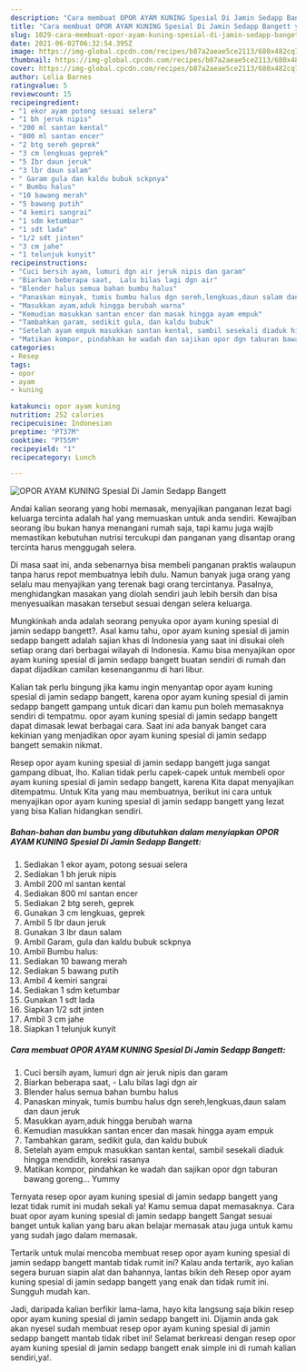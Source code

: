 ```yaml
---
description: "Cara membuat OPOR AYAM KUNING Spesial Di Jamin Sedapp Bangett yang nikmat Untuk Jualan"
title: "Cara membuat OPOR AYAM KUNING Spesial Di Jamin Sedapp Bangett yang nikmat Untuk Jualan"
slug: 1029-cara-membuat-opor-ayam-kuning-spesial-di-jamin-sedapp-bangett-yang-nikmat-untuk-jualan
date: 2021-06-02T06:32:54.395Z
image: https://img-global.cpcdn.com/recipes/b87a2aeae5ce2113/680x482cq70/opor-ayam-kuning-spesial-di-jamin-sedapp-bangett-foto-resep-utama.jpg
thumbnail: https://img-global.cpcdn.com/recipes/b87a2aeae5ce2113/680x482cq70/opor-ayam-kuning-spesial-di-jamin-sedapp-bangett-foto-resep-utama.jpg
cover: https://img-global.cpcdn.com/recipes/b87a2aeae5ce2113/680x482cq70/opor-ayam-kuning-spesial-di-jamin-sedapp-bangett-foto-resep-utama.jpg
author: Lelia Barnes
ratingvalue: 5
reviewcount: 15
recipeingredient:
- "1 ekor ayam potong sesuai selera"
- "1 bh jeruk nipis"
- "200 ml santan kental"
- "800 ml santan encer"
- "2 btg sereh geprek"
- "3 cm lengkuas geprek"
- "5 Ibr daun jeruk"
- "3 lbr daun salam"
- " Garam gula dan kaldu bubuk sckpnya"
- " Bumbu halus"
- "10 bawang merah"
- "5 bawang putih"
- "4 kemiri sangrai"
- "1 sdm ketumbar"
- "1 sdt lada"
- "1/2 sdt jinten"
- "3 cm jahe"
- "1 telunjuk kunyit"
recipeinstructions:
- "Cuci bersih ayam, lumuri dgn air jeruk nipis dan garam"
- "Biarkan beberapa saat,  Lalu bilas lagi dgn air"
- "Blender halus semua bahan bumbu halus"
- "Panaskan minyak, tumis bumbu halus dgn sereh,lengkuas,daun salam dan daun jeruk"
- "Masukkan ayam,aduk hingga berubah warna"
- "Kemudian masukkan santan encer dan masak hingga ayam empuk"
- "Tambahkan garam, sedikit gula, dan kaldu bubuk"
- "Setelah ayam empuk masukkan santan kental, sambil sesekali diaduk hingga mendidih, koreksi rasanya"
- "Matikan kompor, pindahkan ke wadah dan sajikan opor dgn taburan bawang goreng... Yummy"
categories:
- Resep
tags:
- opor
- ayam
- kuning

katakunci: opor ayam kuning 
nutrition: 252 calories
recipecuisine: Indonesian
preptime: "PT37M"
cooktime: "PT55M"
recipeyield: "1"
recipecategory: Lunch

---
```



![OPOR AYAM KUNING Spesial Di Jamin Sedapp Bangett](https://img-global.cpcdn.com/recipes/b87a2aeae5ce2113/680x482cq70/opor-ayam-kuning-spesial-di-jamin-sedapp-bangett-foto-resep-utama.jpg)

Andai kalian seorang yang hobi memasak, menyajikan panganan lezat bagi keluarga tercinta adalah hal yang memuaskan untuk anda sendiri. Kewajiban seorang ibu bukan hanya menangani rumah saja, tapi kamu juga wajib memastikan kebutuhan nutrisi tercukupi dan panganan yang disantap orang tercinta harus menggugah selera.

Di masa  saat ini, anda sebenarnya bisa membeli panganan praktis walaupun tanpa harus repot membuatnya lebih dulu. Namun banyak juga orang yang selalu mau menyajikan yang terenak bagi orang tercintanya. Pasalnya, menghidangkan masakan yang diolah sendiri jauh lebih bersih dan bisa menyesuaikan masakan tersebut sesuai dengan selera keluarga. 



Mungkinkah anda adalah seorang penyuka opor ayam kuning spesial di jamin sedapp bangett?. Asal kamu tahu, opor ayam kuning spesial di jamin sedapp bangett adalah sajian khas di Indonesia yang saat ini disukai oleh setiap orang dari berbagai wilayah di Indonesia. Kamu bisa menyajikan opor ayam kuning spesial di jamin sedapp bangett buatan sendiri di rumah dan dapat dijadikan camilan kesenanganmu di hari libur.

Kalian tak perlu bingung jika kamu ingin menyantap opor ayam kuning spesial di jamin sedapp bangett, karena opor ayam kuning spesial di jamin sedapp bangett gampang untuk dicari dan kamu pun boleh memasaknya sendiri di tempatmu. opor ayam kuning spesial di jamin sedapp bangett dapat dimasak lewat berbagai cara. Saat ini ada banyak banget cara kekinian yang menjadikan opor ayam kuning spesial di jamin sedapp bangett semakin nikmat.

Resep opor ayam kuning spesial di jamin sedapp bangett juga sangat gampang dibuat, lho. Kalian tidak perlu capek-capek untuk membeli opor ayam kuning spesial di jamin sedapp bangett, karena Kita dapat menyajikan ditempatmu. Untuk Kita yang mau membuatnya, berikut ini cara untuk menyajikan opor ayam kuning spesial di jamin sedapp bangett yang lezat yang bisa Kalian hidangkan sendiri.

<!--inarticleads1-->

##### Bahan-bahan dan bumbu yang dibutuhkan dalam menyiapkan OPOR AYAM KUNING Spesial Di Jamin Sedapp Bangett:

1. Sediakan 1 ekor ayam, potong sesuai selera
1. Sediakan 1 bh jeruk nipis
1. Ambil 200 ml santan kental
1. Sediakan 800 ml santan encer
1. Sediakan 2 btg sereh, geprek
1. Gunakan 3 cm lengkuas, geprek
1. Ambil 5 Ibr daun jeruk
1. Gunakan 3 lbr daun salam
1. Ambil  Garam, gula dan kaldu bubuk sckpnya
1. Ambil  Bumbu halus:
1. Sediakan 10 bawang merah
1. Sediakan 5 bawang putih
1. Ambil 4 kemiri sangrai
1. Sediakan 1 sdm ketumbar
1. Gunakan 1 sdt lada
1. Siapkan 1/2 sdt jinten
1. Ambil 3 cm jahe
1. Siapkan 1 telunjuk kunyit




<!--inarticleads2-->

##### Cara membuat OPOR AYAM KUNING Spesial Di Jamin Sedapp Bangett:

1. Cuci bersih ayam, lumuri dgn air jeruk nipis dan garam
1. Biarkan beberapa saat,  - Lalu bilas lagi dgn air
1. Blender halus semua bahan bumbu halus
1. Panaskan minyak, tumis bumbu halus dgn sereh,lengkuas,daun salam dan daun jeruk
1. Masukkan ayam,aduk hingga berubah warna
1. Kemudian masukkan santan encer dan masak hingga ayam empuk
1. Tambahkan garam, sedikit gula, dan kaldu bubuk
1. Setelah ayam empuk masukkan santan kental, sambil sesekali diaduk hingga mendidih, koreksi rasanya
1. Matikan kompor, pindahkan ke wadah dan sajikan opor dgn taburan bawang goreng... Yummy




Ternyata resep opor ayam kuning spesial di jamin sedapp bangett yang lezat tidak rumit ini mudah sekali ya! Kamu semua dapat memasaknya. Cara buat opor ayam kuning spesial di jamin sedapp bangett Sangat sesuai banget untuk kalian yang baru akan belajar memasak atau juga untuk kamu yang sudah jago dalam memasak.

Tertarik untuk mulai mencoba membuat resep opor ayam kuning spesial di jamin sedapp bangett mantab tidak rumit ini? Kalau anda tertarik, ayo kalian segera buruan siapin alat dan bahannya, lantas bikin deh Resep opor ayam kuning spesial di jamin sedapp bangett yang enak dan tidak rumit ini. Sungguh mudah kan. 

Jadi, daripada kalian berfikir lama-lama, hayo kita langsung saja bikin resep opor ayam kuning spesial di jamin sedapp bangett ini. Dijamin anda gak akan nyesel sudah membuat resep opor ayam kuning spesial di jamin sedapp bangett mantab tidak ribet ini! Selamat berkreasi dengan resep opor ayam kuning spesial di jamin sedapp bangett enak simple ini di rumah kalian sendiri,ya!.

